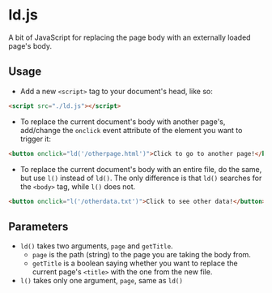 # ld.js
A bit of JavaScript for replacing the page body with an externally loaded page's body.

## Usage
- Add a new `<script>` tag to your document's head, like so:
```HTML
<script src="./ld.js"></script>
```
- To replace the current document's body with another page's, add/change the `onclick` event attribute of the element you want to trigger it:
```HTML
<button onclick="ld('/otherpage.html')">Click to go to another page!</button>
```
- To replace the current document's body with an entire file, do the same, but use `l()` instead of `ld()`. The only difference is that `ld()` searches for the `<body>` tag, while `l()` does not.
```HTML
<button onclick="l('/otherdata.txt')">Click to see other data!</button>
```

## Parameters
- `ld()` takes two arguments, `page` and `getTitle`.
  - `page` is the path (string) to the page you are taking the body from.
  - `getTitle` is a boolean saying whether you want to replace the current page's `<title>` with the one from the new file.
- `l()` takes only one argument, `page`, same as `ld()`
